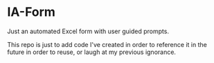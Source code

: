 # IA-Form
Just an automated Excel form with user guided prompts.

This repo is just to add code I've created in order to reference it in the future in order to reuse, or laugh at my previous ignorance.
